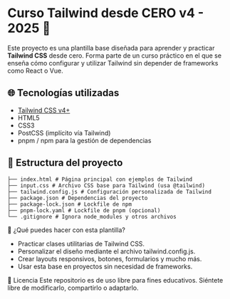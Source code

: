 # Curso Tailwind desde CERO v4 - 2025 🚀

Este proyecto es una plantilla base diseñada para aprender y practicar **Tailwind CSS** desde cero. Forma parte de un curso práctico en el que se enseña cómo configurar y utilizar Tailwind sin depender de frameworks como React o Vue.

## 🌐 Tecnologías utilizadas

- [Tailwind CSS v4+](https://tailwindcss.com/)
- HTML5
- CSS3
- PostCSS (implícito vía Tailwind)
- pnpm / npm para la gestión de dependencias

## 📁 Estructura del proyecto

```
├── index.html # Página principal con ejemplos de Tailwind
├── input.css # Archivo CSS base para Tailwind (usa @tailwind)
├── tailwind.config.js # Configuración personalizada de Tailwind
├── package.json # Dependencias del proyecto
├── package-lock.json # Lockfile de npm
├── pnpm-lock.yaml # Lockfile de pnpm (opcional)
└── .gitignore # Ignora node_modules y otros archivos
```

🧪 ¿Qué puedes hacer con esta plantilla?

- Practicar clases utilitarias de Tailwind CSS.
- Personalizar el diseño mediante el archivo tailwind.config.js.
- Crear layouts responsivos, botones, formularios y mucho más.
- Usar esta base en proyectos sin necesidad de frameworks.

📄 Licencia
Este repositorio es de uso libre para fines educativos. Siéntete libre de modificarlo, compartirlo o adaptarlo.
